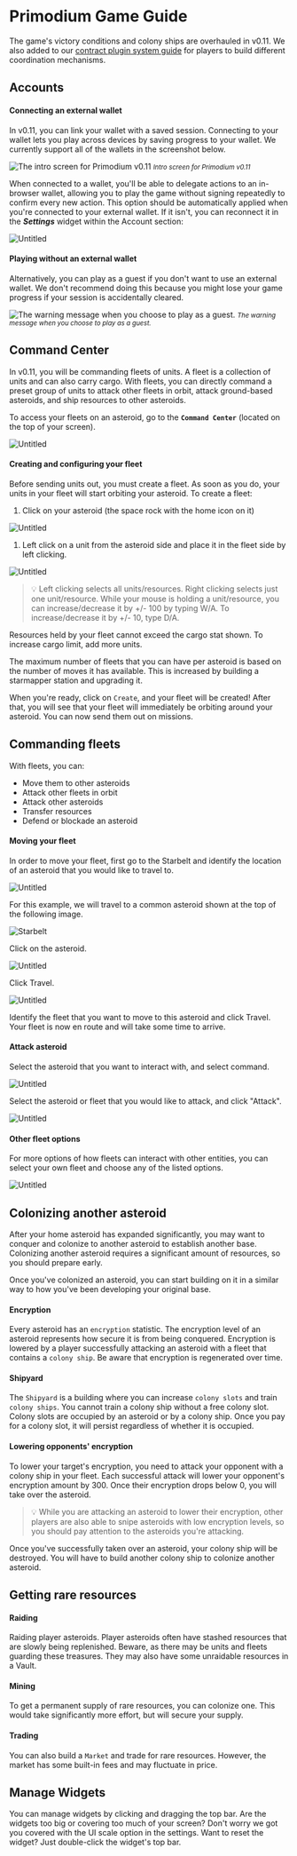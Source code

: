 # Primodium Game Guide

The game's victory conditions and colony ships are overhauled in v0.11. We also
added to our [contract plugin system guide](./world-extension.mdx) for players
to build different coordination mechanisms.

## Accounts

#### Connecting an external wallet

In v0.11, you can link your wallet with a saved session. Connecting to your
wallet lets you play across devices by saving progress to your wallet. We
currently support all of the wallets in the screenshot below.

![The intro screen for Primodium v0.11 ](../public/game-guide/v0_11Home.png)
<small>_Intro screen for Primodium v0.11_</small>

When connected to a wallet, you'll be able to delegate actions to an in-browser
wallet, allowing you to play the game without signing repeatedly to confirm
every new action. This option should be automatically applied when you're
connected to your external wallet. If it isn't, you can reconnect it in the
**_Settings_** widget within the Account section:

![Untitled](../public/game-guide/AuthorizeDelegate.png)

#### Playing without an external wallet

Alternatively, you can play as a guest if you don't want to use an external
wallet. We don't recommend doing this because you might lose your game progress
if your session is accidentally cleared.

![The warning message when you choose to play as a guest.](../public/game-guide/GuestWarning.png)
<small>_The warning message when you choose to play as a guest._</small>

## Command Center

In v0.11, you will be commanding fleets of units. A fleet is a collection of
units and can also carry cargo. With fleets, you can directly command a preset
group of units to attack other fleets in orbit, attack ground-based asteroids,
and ship resources to other asteroids.

To access your fleets on an asteroid, go to the **`Command Center`** (located on
the top of your screen).

![Untitled](../public/game-guide/OpenCommandCenter.png)

#### Creating and configuring your fleet

Before sending units out, you must create a fleet. As soon as you do, your units
in your fleet will start orbiting your asteroid. To create a fleet:

1. Click on your asteroid (the space rock with the home icon on it)

![Untitled](../public/game-guide/CreateFleet.png)

1. Left click on a unit from the asteroid side and place it in the fleet side by
   left clicking.

![Untitled](../public/game-guide/TransferUnit.png)

> 💡 Left clicking selects all units/resources. Right clicking selects just one
> unit/resource. While your mouse is holding a unit/resource, you can
> increase/decrease it by +/- 100 by typing W/A. To increase/decrease it by +/-
> 10, type D/A.

Resources held by your fleet cannot exceed the cargo stat shown. To increase
cargo limit, add more units.

The maximum number of fleets that you can have per asteroid is based on the
number of moves it has available. This is increased by building a starmapper
station and upgrading it.

When you're ready, click on `Create`, and your fleet will be created! After
that, you will see that your fleet will immediately be orbiting around your
asteroid. You can now send them out on missions.

## Commanding fleets

With fleets, you can:

- Move them to other asteroids
- Attack other fleets in orbit
- Attack other asteroids
- Transfer resources
- Defend or blockade an asteroid

#### Moving your fleet

In order to move your fleet, first go to the Starbelt and identify the location
of an asteroid that you would like to travel to.

![Untitled](../public/game-guide/OpenStarbelt.png)

For this example, we will travel to a common asteroid shown at the top of the
following image.

![Starbelt](../public/game-guide/Starbelt.png)

Click on the asteroid.

![Untitled](../public/game-guide/Travel.png)

Click Travel.

![Untitled](../public/game-guide/Travel2.png)

Identify the fleet that you want to move to this asteroid and click Travel. Your
fleet is now en route and will take some time to arrive.

#### Attack asteroid

Select the asteroid that you want to interact with, and select command.

![Untitled](../public/game-guide/CommandButton.png)

Select the asteroid or fleet that you would like to attack, and click "Attack".

![Untitled](../public/game-guide/Attack.png)

#### Other fleet options

For more options of how fleets can interact with other entities, you can select
your own fleet and choose any of the listed options.

![Untitled](../public/game-guide/OtherFleetOptions.png)

## Colonizing another asteroid

After your home asteroid has expanded significantly, you may want to conquer and
colonize to another asteroid to establish another base. Colonizing another
asteroid requires a significant amount of resources, so you should prepare
early.

Once you've colonized an asteroid, you can start building on it in a similar way
to how you've been developing your original base.

#### Encryption

Every asteroid has an `encryption` statistic. The encryption level of an
asteroid represents how secure it is from being conquered. Encryption is lowered
by a player successfully attacking an asteroid with a fleet that contains a
`colony ship`. Be aware that encryption is regenerated over time.

#### Shipyard

The `Shipyard` is a building where you can increase `colony slots` and train
`colony ships`. You cannot train a colony ship without a free colony slot.
Colony slots are occupied by an asteroid or by a colony ship. Once you pay for a
colony slot, it will persist regardless of whether it is occupied.

#### Lowering opponents' encryption

To lower your target's encryption, you need to attack your opponent with a
colony ship in your fleet. Each successful attack will lower your opponent's
encryption amount by 300. Once their encryption drops below 0, you will take
over the asteroid.

> 💡 While you are attacking an asteroid to lower their encryption, other
> players are also able to snipe asteroids with low encryption levels, so you
> should pay attention to the asteroids you're attacking.

Once you've successfully taken over an asteroid, your colony ship will be
destroyed. You will have to build another colony ship to colonize another
asteroid.

## Getting rare resources

#### Raiding

Raiding player asteroids. Player asteroids often have stashed resources that are
slowly being replenished. Beware, as there may be units and fleets guarding
these treasures. They may also have some unraidable resources in a Vault.

#### Mining

To get a permanent supply of rare resources, you can colonize one. This would
take significantly more effort, but will secure your supply.

#### Trading

You can also build a `Market` and trade for rare resources. However, the market
has some built-in fees and may fluctuate in price.

## Manage Widgets

You can manage widgets by clicking and dragging the top bar. Are the widgets too
big or covering too much of your screen? Don't worry we got you covered with the
UI scale option in the settings. Want to reset the widget? Just double-click the
widget's top bar.
